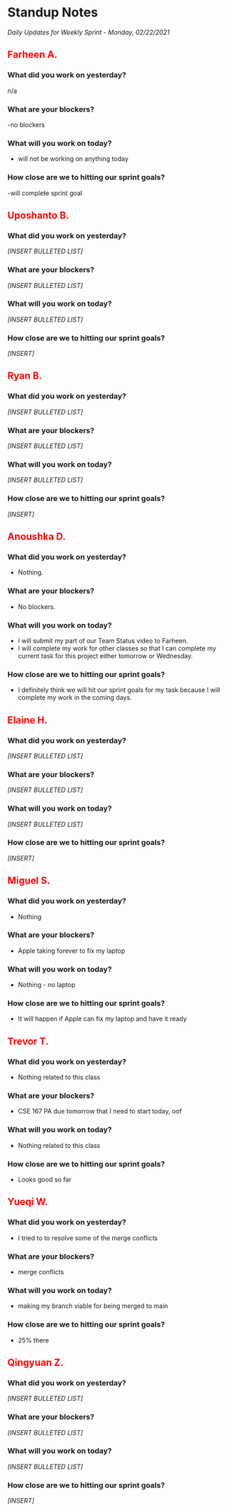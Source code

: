 # Standup Notes
*Daily Updates for Weekly Sprint - Monday, 02/22/2021*

## <span style="color: red;">Farheen A.</span> 

### What did you work on yesterday?
n/a

### What are your blockers?
-no blockers

### What will you work on today?
- will not be working on anything today

### How close are we to hitting our sprint goals?
-will complete sprint goal

## <span style="color: red;">Uposhanto B.</span> 

### What did you work on yesterday?
*[INSERT BULLETED LIST]*

### What are your blockers?
*[INSERT BULLETED LIST]*

### What will you work on today?
*[INSERT BULLETED LIST]*

### How close are we to hitting our sprint goals?
*[INSERT]*

## <span style="color: red;">Ryan B.</span>

### What did you work on yesterday?
*[INSERT BULLETED LIST]*

### What are your blockers?
*[INSERT BULLETED LIST]*

### What will you work on today?
*[INSERT BULLETED LIST]*

### How close are we to hitting our sprint goals?
*[INSERT]*

## <span style="color: red;">Anoushka D.</span>

### What did you work on yesterday?
- Nothing.

### What are your blockers?
- No blockers.

### What will you work on today?
- I will submit my part of our Team Status video to Farheen.
- I will complete my work for other classes so that I can complete my current task for this project either tomorrow or Wednesday.

### How close are we to hitting our sprint goals?
- I definitely think we will hit our sprint goals for my task because I will complete my work in the coming days.

## <span style="color: red;">Elaine H.</span>

### What did you work on yesterday?
*[INSERT BULLETED LIST]*

### What are your blockers?
*[INSERT BULLETED LIST]*

### What will you work on today?
*[INSERT BULLETED LIST]*

### How close are we to hitting our sprint goals?
*[INSERT]*

## <span style="color: red;">Miguel S.</span>

### What did you work on yesterday?
- Nothing

### What are your blockers?
- Apple taking forever to fix my laptop

### What will you work on today?
- Nothing - no laptop

### How close are we to hitting our sprint goals?
- It will happen if Apple can fix my laptop and have it ready

## <span style="color: red;">Trevor T.</span>

### What did you work on yesterday?
- Nothing related to this class

### What are your blockers?
- CSE 167 PA due tomorrow that I need to start today, oof

### What will you work on today?
- Nothing related to this class

### How close are we to hitting our sprint goals?
- Looks good so far

## <span style="color: red;">Yueqi W.</span>

### What did you work on yesterday?
- I tried to to resolve some of the merge conflicts

### What are your blockers?
- merge conflicts

### What will you work on today?
- making my branch viable for being merged to main

### How close are we to hitting our sprint goals?
- 25% there

## <span style="color: red;">Qingyuan Z.</span>

### What did you work on yesterday?
*[INSERT BULLETED LIST]*

### What are your blockers?
*[INSERT BULLETED LIST]*

### What will you work on today?
*[INSERT BULLETED LIST]*

### How close are we to hitting our sprint goals?
*[INSERT]*
